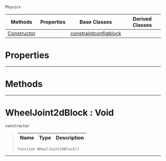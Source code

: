  `Physics`

|Methods|Properties|Base Classes|Derived Classes|
|---|---|---|---|
|[Constructor](wheeljoint2dblock.md#wheeljoint2dblock-void)| |[constraintconfigblock](constraintconfigblock.md)| |


 #  Properties


---  
 #  Methods


---  
 #  WheelJoint2dBlock : Void

 `constructor`

> 
> |Name|Type|Description|
> |---|---|---|
> ```TS:Nada
> function WheelJoint2dBlock()
> ``` 


---  
 

 